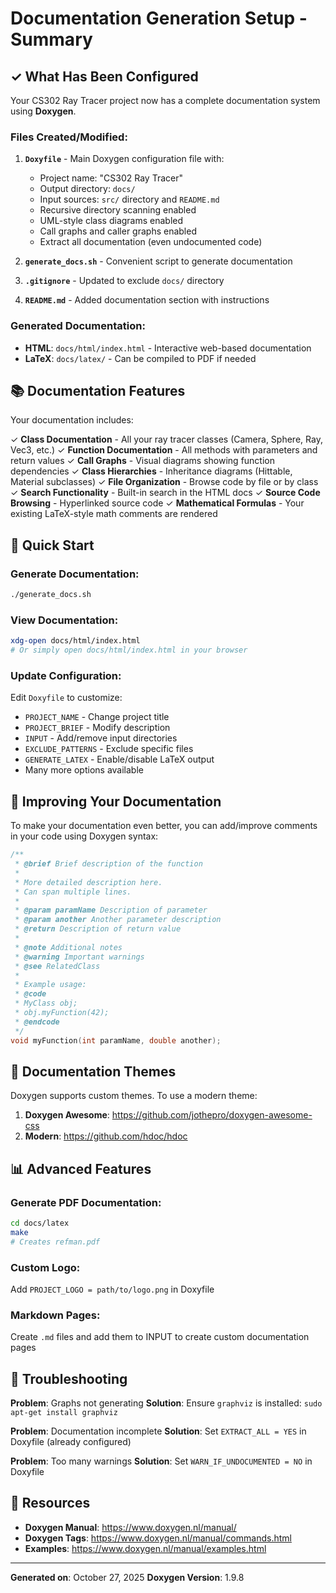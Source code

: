 # Documentation Generation Setup - Summary

## ✓ What Has Been Configured

Your CS302 Ray Tracer project now has a complete documentation system using **Doxygen**.

### Files Created/Modified:

1. **`Doxyfile`** - Main Doxygen configuration file with:
   - Project name: "CS302 Ray Tracer"
   - Output directory: `docs/`
   - Input sources: `src/` directory and `README.md`
   - Recursive directory scanning enabled
   - UML-style class diagrams enabled
   - Call graphs and caller graphs enabled
   - Extract all documentation (even undocumented code)

2. **`generate_docs.sh`** - Convenient script to generate documentation

3. **`.gitignore`** - Updated to exclude `docs/` directory

4. **`README.md`** - Added documentation section with instructions

### Generated Documentation:

- **HTML**: `docs/html/index.html` - Interactive web-based documentation
- **LaTeX**: `docs/latex/` - Can be compiled to PDF if needed

## 📚 Documentation Features

Your documentation includes:

✓ **Class Documentation** - All your ray tracer classes (Camera, Sphere, Ray, Vec3, etc.)
✓ **Function Documentation** - All methods with parameters and return values
✓ **Call Graphs** - Visual diagrams showing function dependencies
✓ **Class Hierarchies** - Inheritance diagrams (Hittable, Material subclasses)
✓ **File Organization** - Browse code by file or by class
✓ **Search Functionality** - Built-in search in the HTML docs
✓ **Source Code Browsing** - Hyperlinked source code
✓ **Mathematical Formulas** - Your existing LaTeX-style math comments are rendered

## 🚀 Quick Start

### Generate Documentation:
```bash
./generate_docs.sh
```

### View Documentation:
```bash
xdg-open docs/html/index.html
# Or simply open docs/html/index.html in your browser
```

### Update Configuration:
Edit `Doxyfile` to customize:
- `PROJECT_NAME` - Change project title
- `PROJECT_BRIEF` - Modify description
- `INPUT` - Add/remove input directories
- `EXCLUDE_PATTERNS` - Exclude specific files
- `GENERATE_LATEX` - Enable/disable LaTeX output
- Many more options available

## 📝 Improving Your Documentation

To make your documentation even better, you can add/improve comments in your code using Doxygen syntax:

```cpp
/**
 * @brief Brief description of the function
 * 
 * More detailed description here.
 * Can span multiple lines.
 * 
 * @param paramName Description of parameter
 * @param another Another parameter description
 * @return Description of return value
 * 
 * @note Additional notes
 * @warning Important warnings
 * @see RelatedClass
 * 
 * Example usage:
 * @code
 * MyClass obj;
 * obj.myFunction(42);
 * @endcode
 */
void myFunction(int paramName, double another);
```

## 🎨 Documentation Themes

Doxygen supports custom themes. To use a modern theme:

1. **Doxygen Awesome**: https://github.com/jothepro/doxygen-awesome-css
2. **Modern**: https://github.com/hdoc/hdoc

## 📊 Advanced Features

### Generate PDF Documentation:
```bash
cd docs/latex
make
# Creates refman.pdf
```

### Custom Logo:
Add `PROJECT_LOGO = path/to/logo.png` in Doxyfile

### Markdown Pages:
Create `.md` files and add them to INPUT to create custom documentation pages

## 🔧 Troubleshooting

**Problem**: Graphs not generating
**Solution**: Ensure `graphviz` is installed: `sudo apt-get install graphviz`

**Problem**: Documentation incomplete
**Solution**: Set `EXTRACT_ALL = YES` in Doxyfile (already configured)

**Problem**: Too many warnings
**Solution**: Set `WARN_IF_UNDOCUMENTED = NO` in Doxyfile

## 📖 Resources

- **Doxygen Manual**: https://www.doxygen.nl/manual/
- **Doxygen Tags**: https://www.doxygen.nl/manual/commands.html
- **Examples**: https://www.doxygen.nl/manual/examples.html

---

**Generated on**: October 27, 2025
**Doxygen Version**: 1.9.8
